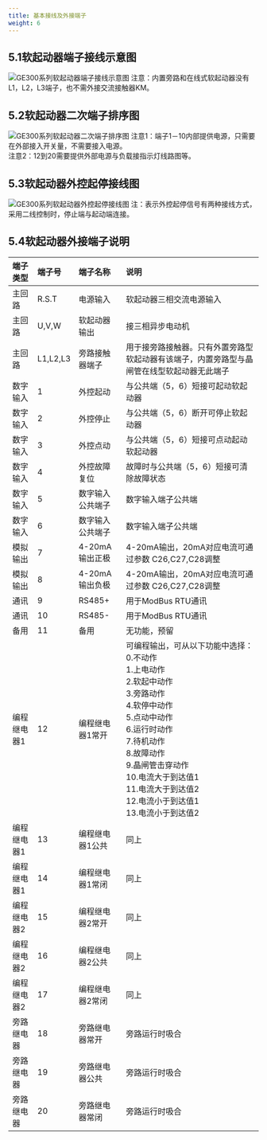 ```yaml
---
title: 基本接线及外接端子 
weight: 6
---
```


## 5.1软起动器端子接线示意图
![GE300系列软起动器端子接线示意图](/images/ge300/3.png)
注意：内置旁路和在线式软起动器没有L1，L2，L3端子，也不需外接交流接触器KM。  
## 5.2软起动器二次端子排序图
![GE300系列软起动器二次端子排序图](/images/ge300/4.png)
注意1：端子1－10内部提供电源，只需要在外部接入开关量，不需要接入电源。  
注意2：12到20需要提供外部电源与负载接指示灯线路图等。  
## 5.3软起动器外控起停接线图
![GE300系列软起动器外控起停接线图](/images/ge300/5.png)
注：表示外控起停信号有两种接线方式，采用二线控制时，停止端与起动端连接。
## 5.4软起动器外接端子说明
|端子类型|端子号|端子名称|说明|
|:---|:---|:---|:---|
|主回路|R.S.T|电源输入|软起动器三相交流电源输入|
|主回路|U,V,W|软起动器输出|接三相异步电动机|
|主回路|L1,L2,L3|旁路接触器端子|用于接旁路接触器。只有外置旁路型软起动器有该端子，内置旁路型与晶闸管在线型软起动器无此端子|
|数字输入|1|外控起动|与公共端（5，6）短接可起动软起动器|
|数字输入|2|外控停止|与公共端（5，6）断开可停止软起动器|
|数字输入|3|外控点动|与公共端（5，6）短接可点动起动软起动器|
|数字输入|4|外控故障复位|故障时与公共端（5，6）短接可清除故障状态|
|数字输入|5|数字输入公共端子|数字输入端子公共端|
|数字输入|6|数字输入公共端子|数字输入端子公共端|
|模拟输出|7|4-20mA输出正极|4-20mA输出，20mA对应电流可通过参数 C26,C27,C28调整|
|模拟输出|8|4-20mA输出负极|4-20mA输出，20mA对应电流可通过参数 C26,C27,C28调整|
|通讯|9|RS485+|用于ModBus RTU通讯|
|通讯|10|RS485-|用于ModBus RTU通讯|
|备用|11|备用|无功能，预留|
|编程继电器1|12|编程继电器1常开|可编程输出，可从以下功能中选择：</br>0.不动作</br> 1.上电动作</br> 2.软起中动作</br> 3.旁路动作 </br>4.软停中动作</br> 5.点动中动作 </br>6.运行时动作</br> 7.待机动作</br> 8.故障动作</br>9.晶闸管击穿动作 </br>10.电流大于到达值1</br> 11.电流大于到达值2</br> 12.电流小于到达值1</br> 13.电流小于到达值2|
|编程继电器1|13|编程继电器1公共|同上|
|编程继电器1|14|编程继电器1常闭|同上|
|编程继电器2|15|编程继电器2常开|同上|
|编程继电器2|16|编程继电器2公共|同上|
|编程继电器2|17|编程继电器2常闭|同上|
|旁路继电器|18|旁路继电器常开|旁路运行时吸合|
|旁路继电器|19|旁路继电器公共|旁路运行时吸合|
|旁路继电器|20|旁路继电器常闭|旁路运行时吸合|

